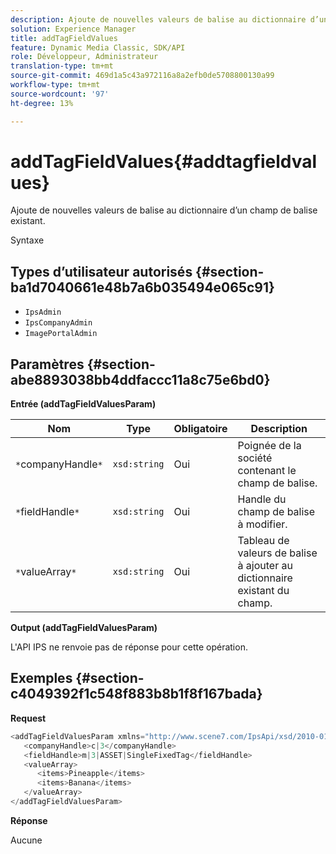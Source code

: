 ```yaml
---
description: Ajoute de nouvelles valeurs de balise au dictionnaire d’un champ de balise existant.
solution: Experience Manager
title: addTagFieldValues
feature: Dynamic Media Classic, SDK/API
role: Développeur, Administrateur
translation-type: tm+mt
source-git-commit: 469d1a5c43a972116a8a2efb0de5708800130a99
workflow-type: tm+mt
source-wordcount: '97'
ht-degree: 13%

---
```



# addTagFieldValues{#addtagfieldvalues}

Ajoute de nouvelles valeurs de balise au dictionnaire d’un champ de balise existant.

Syntaxe

## Types d’utilisateur autorisés {#section-ba1d7040661e48b7a6b035494e065c91}

* `IpsAdmin`
* `IpsCompanyAdmin`
* `ImagePortalAdmin`

## Paramètres {#section-abe8893038bb4ddfaccc11a8c75e6bd0}

**Entrée (addTagFieldValuesParam)**

| Nom | Type | Obligatoire | Description |
|---|---|---|---|
| `*`companyHandle`*` | `xsd:string` | Oui | Poignée de la société contenant le champ de balise. |
| `*`fieldHandle`*` | `xsd:string` | Oui | Handle du champ de balise à modifier. |
| `*`valueArray`*` | `xsd:string` | Oui | Tableau de valeurs de balise à ajouter au dictionnaire existant du champ. |

**Output (addTagFieldValuesParam)**

L&#39;API IPS ne renvoie pas de réponse pour cette opération.

## Exemples {#section-c4049392f1c548f883b8b1f8f167bada}

**Request**

```java
<addTagFieldValuesParam xmlns="http://www.scene7.com/IpsApi/xsd/2010-01-31">
   <companyHandle>c|3</companyHandle>
   <fieldHandle>m|3|ASSET|SingleFixedTag</fieldHandle>
   <valueArray>
      <items>Pineapple</items>
      <items>Banana</items>
   </valueArray>
</addTagFieldValuesParam>
```

**Réponse**

Aucune
